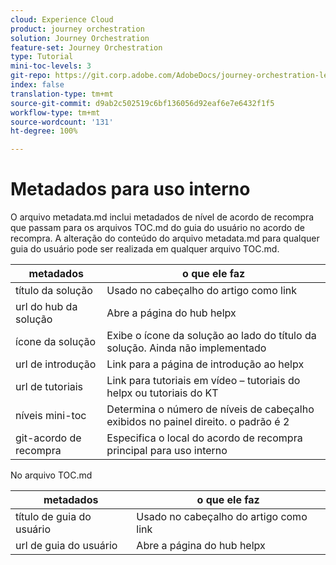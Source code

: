 ```yaml
---
cloud: Experience Cloud
product: journey orchestration
solution: Journey Orchestration
feature-set: Journey Orchestration
type: Tutorial
mini-toc-levels: 3
git-repo: https://git.corp.adobe.com/AdobeDocs/journey-orchestration-learn.pt-BR
index: false
translation-type: tm+mt
source-git-commit: d9ab2c502519c6bf136056d92eaf6e7e6432f1f5
workflow-type: tm+mt
source-wordcount: '131'
ht-degree: 100%

---
```



# Metadados para uso interno

O arquivo metadata.md inclui metadados de nível de acordo de recompra que passam para os arquivos TOC.md do guia do usuário no acordo de recompra. A alteração do conteúdo do arquivo metadata.md para qualquer guia do usuário pode ser realizada em qualquer arquivo TOC.md.

| metadados | o que ele faz |
|--- |--- |
| título da solução | Usado no cabeçalho do artigo como link |
| url do hub da solução | Abre a página do hub helpx |
| ícone da solução | Exibe o ícone da solução ao lado do título da solução. Ainda não implementado |
| url de introdução | Link para a página de introdução ao helpx |
| url de tutoriais | Link para tutoriais em vídeo – tutoriais do helpx ou tutoriais do KT |
| níveis mini-toc | Determina o número de níveis de cabeçalho exibidos no painel direito. o padrão é 2 |
| git-acordo de recompra | Especifica o local do acordo de recompra principal para uso interno |

No arquivo TOC.md

| metadados | o que ele faz |
|--- |--- |
| título de guia do usuário | Usado no cabeçalho do artigo como link |
| url de guia do usuário | Abre a página do hub helpx |
